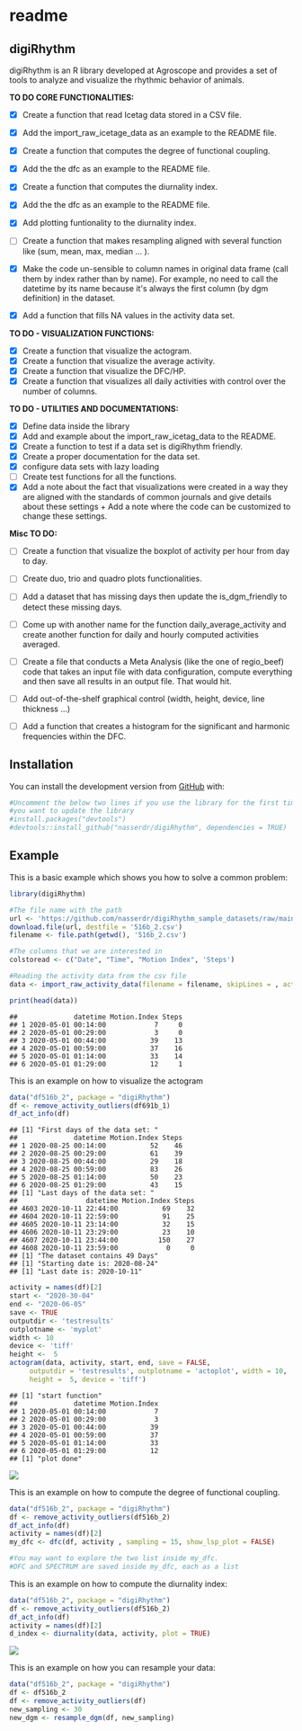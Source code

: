readme
================

## digiRhythm

digiRhythm is an R library developed at Agroscope and provides a set of
tools to analyze and visualize the rhythmic behavior of animals.

**TO DO CORE FUNCTIONALITIES:**

-   [x] Create a function that read Icetag data stored in a CSV file.
-   [x] Add the import\_raw\_icetage\_data as an example to the README
    file.
-   [x] Create a function that computes the degree of functional
    coupling.
-   [x] Add the the dfc as an example to the README file.
-   [x] Create a function that computes the diurnality index.
-   [x] Add the the dfc as an example to the README file.
-   [x] Add plotting funtionality to the diurnality index.
-   [ ] Create a function that makes resampling aligned with several function
    like (sum, mean, max, median ... ).
-   [x] Make the code un-sensible to column names in original data frame (call
    them by index rather than by name). For example, no need to call the datetime
    by its name because it's always the first column (by dgm definition) in the 
    dataset.
-   [x] Add a function that fills NA values in the activity data set.


**TO DO - VISUALIZATION FUNCTIONS:**

-   [x] Create a function that visualize the actogram.
-   [x] Create a function that visualize the average activity.
-   [x] Create a function that visualize the DFC/HP.
-   [x] Create a function that visualizes all daily activities with
    control over the number of columns.

**TO DO - UTILITIES AND DOCUMENTATIONS:**

-   [x] Define data inside the library
-   [x] Add and example about the import\_raw\_icetag\_data to the
    README.
-   [x] Create a function to test if a data set is digiRhythm friendly.
-   [x] Create a proper documentation for the data set.
-   [x] configure data sets with lazy loading
-   [ ] Create test functions for all the functions.
-   [x] Add a note about the fact that visualizations were created in a
    way they are aligned with the standards of common journals and give
    details about these settings + Add a note where the code can be
    customized to change these settings.

**Misc TO DO:**
-   [ ] Create a function that visualize the boxplot of activity per hour from
    day to day.
-   [ ] Create duo, trio and quadro plots functionalities.
-   [ ] Add a dataset that has missing days then update the is_dgm_friendly
    to detect these missing days.
-   [ ] Come up with another name for the function daily_average_activity and 
    create another function for daily and hourly computed activities averaged.
-   [ ] Create a file that conducts a Meta Analysis (like the one of regio_beef)
    code that takes an input file with data configuration, compute everything
    and then save all results in an output file. That would hit.
-   [ ] Add out-of-the-shelf graphical control (width, height, device, line thickness ...)
-   [ ] Add a function that creates a histogram for the significant and
    harmonic frequencies within the DFC.


## Installation

You can install the development version from
[GitHub](https://github.com/) with:

``` r
#Uncomment the below two lines if you use the library for the first time of if
#you want to update the library
#install.packages("devtools")
#devtools::install_github("nasserdr/digiRhythm", dependencies = TRUE)
```

## Example

This is a basic example which shows you how to solve a common problem:

``` r
library(digiRhythm)

#The file name with the path
url <- 'https://github.com/nasserdr/digiRhythm_sample_datasets/raw/main/516b_2.csv'
download.file(url, destfile = '516b_2.csv')
filename <- file.path(getwd(), '516b_2.csv')

#The columns that we are interested in
colstoread <- c("Date", "Time", "Motion Index", 'Steps') 

#Reading the activity data from the csv file
data <- import_raw_activity_data(filename = filename, skipLines = , act.cols.names = colstoread, sampling = 15)

print(head(data))
```

    ##              datetime Motion.Index Steps
    ## 1 2020-05-01 00:14:00            7     0
    ## 2 2020-05-01 00:29:00            3     0
    ## 3 2020-05-01 00:44:00           39    13
    ## 4 2020-05-01 00:59:00           37    16
    ## 5 2020-05-01 01:14:00           33    14
    ## 6 2020-05-01 01:29:00           12     1

This is an example on how to visualize the actogram

``` r
data("df516b_2", package = "digiRhythm")
df <- remove_activity_outliers(df691b_1)
df_act_info(df)
```

    ## [1] "First days of the data set: "
    ##              datetime Motion.Index Steps
    ## 1 2020-08-25 00:14:00           52    46
    ## 2 2020-08-25 00:29:00           61    39
    ## 3 2020-08-25 00:44:00           29    18
    ## 4 2020-08-25 00:59:00           83    26
    ## 5 2020-08-25 01:14:00           50    23
    ## 6 2020-08-25 01:29:00           43    15
    ## [1] "Last days of the data set: "
    ##                 datetime Motion.Index Steps
    ## 4603 2020-10-11 22:44:00           69    32
    ## 4604 2020-10-11 22:59:00           91    25
    ## 4605 2020-10-11 23:14:00           32    15
    ## 4606 2020-10-11 23:29:00           23    10
    ## 4607 2020-10-11 23:44:00          150    27
    ## 4608 2020-10-11 23:59:00            0     0
    ## [1] "The dataset contains 49 Days"
    ## [1] "Starting date is: 2020-08-24"
    ## [1] "Last date is: 2020-10-11"

``` r
activity = names(df)[2]
start <- "2020-30-04"
end <- "2020-06-05"
save <- TRUE
outputdir <- 'testresults'
outplotname <- 'myplot'
width <- 10
device <- 'tiff'
height <-  5
actogram(data, activity, start, end, save = FALSE,
     outputdir = 'testresults', outplotname = 'actoplot', width = 10,
     height =  5, device = 'tiff')
```

    ## [1] "start function"
    ##              datetime Motion.Index
    ## 1 2020-05-01 00:14:00            7
    ## 2 2020-05-01 00:29:00            3
    ## 3 2020-05-01 00:44:00           39
    ## 4 2020-05-01 00:59:00           37
    ## 5 2020-05-01 01:14:00           33
    ## 6 2020-05-01 01:29:00           12
    ## [1] "plot done"

![](README_files/figure-gfm/visualize-1.png)<!-- -->

This is an example on how to compute the degree of functional coupling.

``` r
data("df516b_2", package = "digiRhythm")
df <- remove_activity_outliers(df516b_2)
df_act_info(df)
activity = names(df)[2]
my_dfc <- dfc(df, activity , sampling = 15, show_lsp_plot = FALSE)

#You may want to explore the two list inside my_dfc.
#DFC and SPECTRUM are saved inside my_dfc, each as a list
```

This is an example on how to compute the diurnality index:

``` r
data("df516b_2", package = "digiRhythm")
df <- remove_activity_outliers(df516b_2)
df_act_info(df)
activity = names(df)[2]
d_index <- diurnality(data, activity, plot = TRUE)
```

![](README_files/figure-gfm/dindex_example-1.png)<!-- -->

This is an example on how you can resample your data:

``` r
data("df516b_2", package = "digiRhythm")
df <- df516b_2
df <- remove_activity_outliers(df)
new_sampling <- 30
new_dgm <- resample_dgm(df, new_sampling)
```
